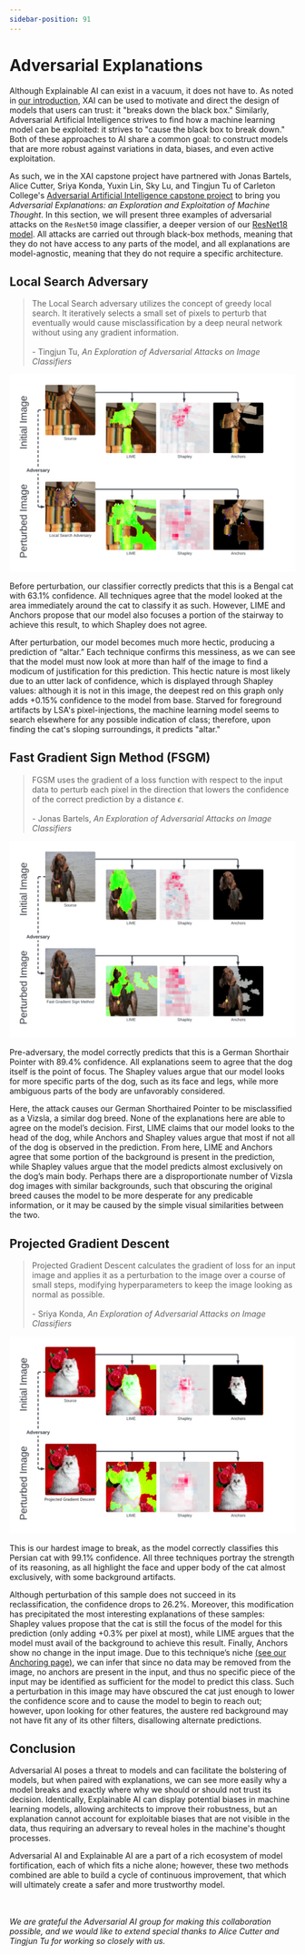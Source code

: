 ```yaml
---
sidebar-position: 91
---
```


# Adversarial Explanations
Although Explainable AI can exist in a vacuum, it does not have to. As noted in [our introduction](../Introduction/What%20is%20XAI.md), XAI can be used to motivate and direct the design of models that users can trust: it "breaks down the black box." Similarly, Adversarial Artificial Intelligence strives to find how a machine learning model can be exploited: it strives to "cause the black box to break down." Both of these approaches to AI share a common goal: to construct models that are more robust against variations in data, biases, and even active exploitation.

As such, we in the XAI capstone project have partnered with Jonas Bartels, Alice Cutter, Sriya Konda, Yuxin Lin, Sky Lu, and Tingjun Tu of Carleton College's [Adversarial Artificial Intelligence capstone project](https://cs.carleton.edu/cs_comps/2324/adversarial/index.php) to bring you *Adversarial Explanations: an Exploration and Exploitation of Machine Thought*. In this section, we will present three examples of adversarial attacks on the ```ResNet50``` image classifier, a deeper version of our [ResNet18 model](../Methodology/ResNet.md). All attacks are carried out through black-box methods, meaning that they do not have access to any parts of the model, and all explanations are model-agnostic, meaning that they do not require a specific architecture.

## Local Search Adversary
> The Local Search adversary utilizes the concept of greedy local search. It iteratively selects a small set of pixels to perturb that eventually would cause misclassification by a deep neural network without using any gradient information. <br></br>
> \- Tingjun Tu, *An Exploration of Adversarial Attacks on Image Classifiers*

![Figure 1](/img/LSA.png "Pre-perturbation and post-perturbation of an image of a Bengal cat using a Local Search adversary, each accompanied by three explanation techniques.")

Before perturbation, our classifier correctly predicts that this is a Bengal cat with $63.1\%$ confidence. All techniques agree that the model looked at the area immediately around the cat to classify it as such. However, LIME and Anchors propose that our model also focuses a portion of the stairway to achieve this result, to which Shapley does not agree.

After perturbation, our model becomes much more hectic, producing a prediction of “altar.” Each technique confirms this messiness, as we can see that the model must now look at more than half of the image to find a modicum of justification for this prediction. This hectic nature is most likely due to an utter lack of confidence, which is displayed through Shapley values: although it is not in this image, the deepest red on this graph only adds $+0.15\%$ confidence to the model from base. Starved for foreground artifacts by LSA's pixel-injections, the machine learning model seems to search elsewhere for any possible indication of class; therefore, upon finding the cat's sloping surroundings, it predicts "altar."

## Fast Gradient Sign Method (FSGM)
> FGSM uses the gradient of a loss function with respect to the input data to perturb each pixel in the direction that lowers the confidence of the correct prediction by a distance $\epsilon$.
> <br></br> \- Jonas Bartels, *An Exploration of Adversarial Attacks on Image Classifiers*

![Figure 2](/img/FGSM.png "Pre-perturbation and post-perturbation of an image of a German Shorthaired Pointer dog using the Fast Gradient Sign Method, each accompanied by three explanation techniques.")

Pre-adversary, the model correctly predicts that this is a German Shorthair Pointer with 89.4\% confidence. All explanations seem to agree that the dog itself is the point of focus. The Shapley values argue that our model looks for more specific parts of the dog, such as its face and legs, while more ambiguous parts of the body are unfavorably considered.

Here, the attack causes our German Shorthaired Pointer to be misclassified as a Vizsla, a similar dog breed. None of the explanations here are able to agree on the model’s decision. First, LIME claims that our model looks to the head of the dog, while Anchors and Shapley values argue that most if not all of the dog is observed in the prediction. From here, LIME and Anchors agree that some portion of the background is present in the prediction, while Shapley values argue that the model predicts almost exclusively on the dog’s main body. Perhaps there are a disproportionate number of Vizsla dog images with similar backgrounds, such that obscuring the original breed causes the model to be more desperate for any predicable information, or it may be caused by the simple visual similarities between the two.

## Projected Gradient Descent
> Projected Gradient Descent calculates the gradient of loss for an input image and applies it as a perturbation to the image over a course of small steps, modifying hyperparameters to keep the image looking as normal as possible. <br></br>
> \- Sriya Konda, *An Exploration of Adversarial Attacks on Image Classifiers*

![Figure 3](/img/PGD.png "Pre-perturbation and post-perturbation of an image of a Persian cat using Projected Gradient Descent, each accompanied by three explanation techniques.")

This is our hardest image to break, as the model correctly classifies this Persian cat with 99.1\% confidence. All three techniques portray the strength of its reasoning, as all highlight the face and upper body of the cat almost exclusively, with some background artifacts.

Although perturbation of this sample does not succeed in its reclassification, the confidence drops to 26.2\%. Moreover, this modification has precipitated the most interesting explanations of these samples: Shapley values propose that the cat is still the focus of the model for this prediction (only adding $+0.3\%$ per pixel at most), while LIME argues that the model must avail of the background to achieve this result. Finally, Anchors show no change in the input image. Due to this technique’s niche [(see our Anchoring page)](../Anchors/Introduction.md), we can infer that since no data may be removed from the image, no anchors are present in the input, and thus no specific piece of the input may be identified as sufficient for the model to predict this class. Such a perturbation in this image may have obscured the cat just enough to lower the confidence score and to cause the model to begin to reach out; however, upon looking for other features, the austere red background may not have fit any of its other filters, disallowing alternate predictions.

## Conclusion
Adversarial AI poses a threat to models and can facilitate the bolstering of models, but when paired with explanations, we can see more easily why a model breaks and exactly where why we should or should not trust its decision. Identically, Explainable AI can display potential biases in machine learning models, allowing architects to improve their robustness, but an explanation cannot account for exploitable biases that are not visible in the data, thus requiring an adversary to reveal holes in the machine's thought processes.

Adversarial AI and Explainable AI are a part of a rich ecosystem of model fortification, each of which fits a niche alone; however, these two methods combined are able to build a cycle of continuous improvement, that which will ultimately create a safer and more trustworthy model.

<br></br>
*We are grateful the Adversarial AI group for making this collaboration possible, and we would like to extend special thanks to Alice Cutter and Tingjun Tu for working so closely with us.*
